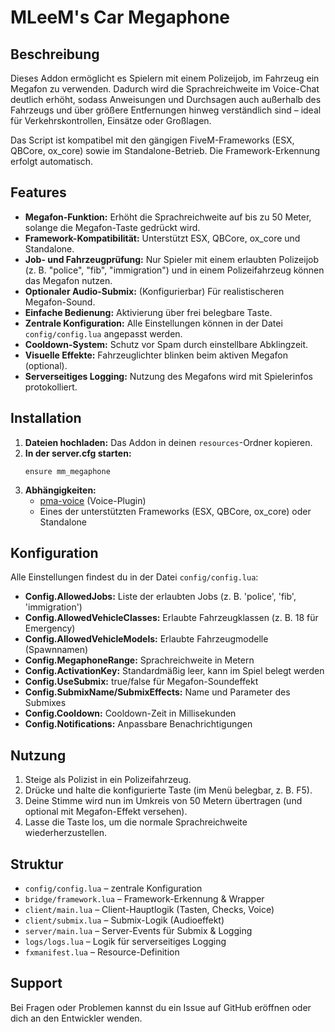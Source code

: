 # MLeeM's Car Megaphone

## Beschreibung

Dieses Addon ermöglicht es Spielern mit einem Polizeijob, im Fahrzeug ein Megafon zu verwenden. Dadurch wird die Sprachreichweite im Voice-Chat deutlich erhöht, sodass Anweisungen und Durchsagen auch außerhalb des Fahrzeugs und über größere Entfernungen hinweg verständlich sind – ideal für Verkehrskontrollen, Einsätze oder Großlagen.

Das Script ist kompatibel mit den gängigen FiveM-Frameworks (ESX, QBCore, ox_core) sowie im Standalone-Betrieb. Die Framework-Erkennung erfolgt automatisch.

## Features

- **Megafon-Funktion:** Erhöht die Sprachreichweite auf bis zu 50 Meter, solange die Megafon-Taste gedrückt wird.
- **Framework-Kompatibilität:** Unterstützt ESX, QBCore, ox_core und Standalone.
- **Job- und Fahrzeugprüfung:** Nur Spieler mit einem erlaubten Polizeijob (z. B. "police", "fib", "immigration") und in einem Polizeifahrzeug können das Megafon nutzen.
- **Optionaler Audio-Submix:** (Konfigurierbar) Für realistischeren Megafon-Sound.
- **Einfache Bedienung:** Aktivierung über frei belegbare Taste.
- **Zentrale Konfiguration:** Alle Einstellungen können in der Datei `config/config.lua` angepasst werden.
- **Cooldown-System:** Schutz vor Spam durch einstellbare Abklingzeit.
- **Visuelle Effekte:** Fahrzeuglichter blinken beim aktiven Megafon (optional).
- **Serverseitiges Logging:** Nutzung des Megafons wird mit Spielerinfos protokolliert.

## Installation

1. **Dateien hochladen:** Das Addon in deinen `resources`-Ordner kopieren.
2. **In der server.cfg starten:**
   ```
   ensure mm_megaphone
   ```
3. **Abhängigkeiten:**
   - [pma-voice](https://github.com/AvarianKnight/pma-voice) (Voice-Plugin)
   - Eines der unterstützten Frameworks (ESX, QBCore, ox_core) oder Standalone

## Konfiguration

Alle Einstellungen findest du in der Datei `config/config.lua`:
- **Config.AllowedJobs:** Liste der erlaubten Jobs (z. B. 'police', 'fib', 'immigration')
- **Config.AllowedVehicleClasses:** Erlaubte Fahrzeugklassen (z. B. 18 für Emergency)
- **Config.AllowedVehicleModels:** Erlaubte Fahrzeugmodelle (Spawnnamen)
- **Config.MegaphoneRange:** Sprachreichweite in Metern
- **Config.ActivationKey:** Standardmäßig leer, kann im Spiel belegt werden
- **Config.UseSubmix:** true/false für Megafon-Soundeffekt
- **Config.SubmixName/SubmixEffects:** Name und Parameter des Submixes
- **Config.Cooldown:** Cooldown-Zeit in Millisekunden
- **Config.Notifications:** Anpassbare Benachrichtigungen

## Nutzung

1. Steige als Polizist in ein Polizeifahrzeug.
2. Drücke und halte die konfigurierte Taste (im Menü belegbar, z. B. F5).
3. Deine Stimme wird nun im Umkreis von 50 Metern übertragen (und optional mit Megafon-Effekt versehen).
4. Lasse die Taste los, um die normale Sprachreichweite wiederherzustellen.

## Struktur

- `config/config.lua` – zentrale Konfiguration
- `bridge/framework.lua` – Framework-Erkennung & Wrapper
- `client/main.lua` – Client-Hauptlogik (Tasten, Checks, Voice)
- `client/submix.lua` – Submix-Logik (Audioeffekt)
- `server/main.lua` – Server-Events für Submix & Logging
- `logs/logs.lua` – Logik für serverseitiges Logging
- `fxmanifest.lua` – Resource-Definition

## Support

Bei Fragen oder Problemen kannst du ein Issue auf GitHub eröffnen oder dich an den Entwickler wenden.
